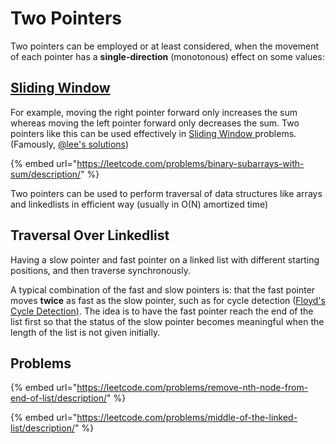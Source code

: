 # Two Pointers

Two pointers can be employed or at least considered, when the movement of each pointer has a **single-direction** (monotonous) effect on some values:

## [Sliding Window](two-pointers.md#sliding-window)

For example, moving the right pointer forward only increases the sum whereas moving the left pointer forward only decreases the sum. Two pointers like this can be used effectively in [Sliding Window ](two-pointers.md#sliding-window)problems. (Famously, [@lee's solutions](https://leetcode.com/problems/binary-subarrays-with-sum/solutions/186683/c-java-python-sliding-window-o-1-space/?envType=daily-question\&envId=2024-03-14))

{% embed url="https://leetcode.com/problems/binary-subarrays-with-sum/description/" %}



Two pointers can be used to perform traversal of data structures like arrays and linkedlists in efficient way (usually in O(N) amortized time)

## Traversal Over Linkedlist

Having a slow pointer and fast pointer on a linked list with different starting positions, and then traverse synchronously.&#x20;

A typical combination of the fast and slow pointers is: that the fast pointer moves **twice** as fast as the slow pointer, such as for cycle detection ([Floyd's Cycle Detection)](graph-theory/floyds-cycle-detection.md#floyds-cycle-detection). The idea is to have the fast pointer reach the end of the list first so that the status of the slow pointer becomes meaningful when the length of the list is not given initially.

## Problems

{% embed url="https://leetcode.com/problems/remove-nth-node-from-end-of-list/description/" %}

{% embed url="https://leetcode.com/problems/middle-of-the-linked-list/description/" %}

